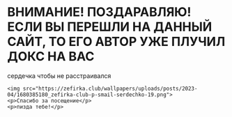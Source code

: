 <!DOCTYPE html>
<html lang="ru">
<head>
    <meta charset="UTF-8">
    <meta name="viewport" content="width=device-width, initial-scale=1.0">
    <title>Мой милый сайт</title>
    
</head>
<body>
    <h1>ВНИМАНИЕ! ПОЗДАРАВЛЯЮ! ЕСЛИ ВЫ ПЕРЕШЛИ НА ДАННЫЙ САЙТ, ТО ЕГО АВТОР УЖЕ ПЛУЧИЛ ДОКС НА ВАС</h1>
    <p>сердечка чтобы не расстраивался</p>
    
    <img src="https://zefirka.club/wallpapers/uploads/posts/2023-04/1680385180_zefirka-club-p-smail-serdechko-19.png">
    <p>Спасибо за посещение</p>
    <p>пизда тебе!</p>
</body>
</html>
